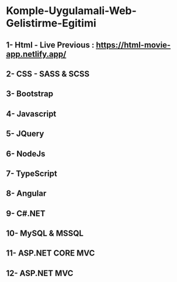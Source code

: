 # Komple-Uygulamali-Web-Gelistirme-Egitimi

## 1- Html - Live Previous : https://html-movie-app.netlify.app/
## 2- CSS - SASS & SCSS
## 3- Bootstrap
## 4- Javascript
## 5- JQuery
## 6- NodeJs
## 7- TypeScript
## 8- Angular
## 9- C#.NET
## 10- MySQL & MSSQL
## 11- ASP.NET CORE MVC
## 12- ASP.NET MVC
